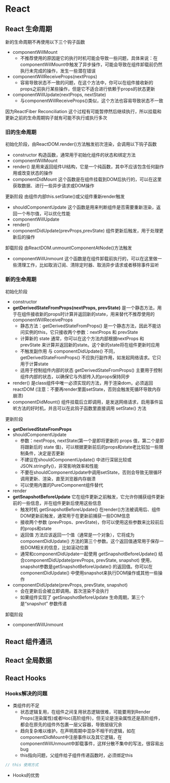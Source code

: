# React

## React 生命周期

新的生命周期不再使用以下三个钩子函数

- componentWillMount
  - 不推荐使用的原因是它的执行时机可能会导致一些问题，具体来说：在componentWillMount中触发了异步操作，可能会导致在组件卸载前仍然执行未完成的操作，发生一些潜在错误
- componentWillReceiveProps(nextProps)
  - 容易导致状态不一致的问题，在这个方法中，你可以在组件接收新的props之前执行某些操作，但是它不适合进行依赖于props的状态更新
- componentWillUpdate(nextProps, nextState)
  - 与componentWillReceiveProps()类似，这个方法也容易导致状态不一致

因为ReactFiber Reconciliation 这个过程有可能暂停然后继续执行，所以挂载和更新之前的生命周期钩子就有可能不执行或执行多次

### 旧的生命周期

初始化阶段，由ReactDOM.render()方法触发初次渲染，会调用以下钩子函数

- constructor 构造函数，通常用于初始化组件的状态和绑定方法
- componentWillMount
- render() 是用来返回组件UI结构，它是一个纯函数，其中不应该包含任何副作用或改变状态的操作
- componentDidMount 这个函数是在组件挂载到DOM后执行的，可以在这里获取数据、进行一些异步请求或DOM操作

更新阶段 由组件内部this.setState()或父组件重新render触发

- shouldComponentUpdate 这个函数是用来判断组件是否需要重新渲染，返回一个布尔值，可以优化性能
- componentWillUpdate
- render()
- componentDidUpdate(prevProps,prevState) 组件更新后触发，用于处理更新后的操作

卸载阶段 由ReactDOM.unmountComponentAtNode()方法触发

- componentWillUnmount 这个函数是在组件卸载前执行的，可以在这里做一些清理工作，比如取消订阅、清除定时器、取消异步请求或者移除事件监听

### 新的生命周期

初始化阶段

- constructor
- **getDerivedStateFromProps(nextProps, prevState)** 是一个静态方法，用于在组件接收新的props时计算并返回新的state，用来替代不推荐使用的componentWillReceiveProps
  - 静态方法：getDerivedStateFromProps() 是一个静态方法，因此不能访问实例的this，它只接收两个参数：nextProps 和 prevState
  - 计算新的 state 通常，你可以在这个方法内部根据nextProps 和 prevState 来计算并返回新的state。这个新的state将在组件更新时应用
  - 不触发副作用 与 componentDidUpdate() 不同，getDerivedStateFromProps() 不应执行副作用，如发起网络请求。它只用于计算state
  - 适用于控制组件内部的状态 getDerivedStateFromProps() 主要用于控制组件内部的状态，以确保它与外部传入的props保持同步
- render() 是class组件中唯一必须实现的方法，用于渲染dom，必须返回reactDOM (注意：不要再render里面setState，否则会触发死循环导致内存崩溃)
- componentDidMount() 组件挂载后立即调用，是发送网络请求，启用事件监听方法的好时机，并且可以在此钩子函数里直接调用 setState() 方法

更新阶段

- **getDerivedStateFromProps**
- shouldComponentUpdate
  - 参数：nextProps, nextState(第一个是即将更新的 props 值，第二个是即将跟新后的 state 值)，可以根据更新前后的props和state老比较加一些限制条件，决定是否更新
  - 不建议在shouldComponentUpdate() 中进行深层比较或JSON.stringify()，非常影响效率和性能
  - 不要在shouldComponentUpdate中调用setState，否则会导致无限循环调用更新、渲染，直至浏览器内存崩溃
  - 可以使用内置的PureComponent组件替代
- render
- **getSnapshotBeforeUpdate** 它在组件更新之前触发，它允许你捕获组件更新前的一些信息，并在组件更新后使用这些信息
  - 触发时机 getSnapshotBeforeUpdate() 在render()方法被调用后、组件DOM更新前触发，通常用于在更新前捕获一些DOM信息
  - 接收两个参数 (prevProps、prevState)，你可以使用这些参数来比较前后的props和state
  - 返回值 方法应该返回一个值（通常是一个对象），它将成为componentDidUpdate() 方法的第三个参数。这个返回值通常用于保存一些DOM相关的信息，比如滚动位置
  - 通常和componentDidUpdate一起使用 getSnapshotBeforeUpdate() 结合componentDidUpdate(prevProps, prevState, snapshot) 使用，snapshot参数是getSnapshotBeforeUpdate() 的返回值。你可以在componentDidUpdate() 中使用snapshot来执行DOM操作或其他一些操作
- componentDidUpdate(prevProps, prevState, snapshot)
  - 会在更新后会被立即调用。首次渲染不会执行
  - 如果组件实现了 getSnapshotBeforeUpdate 生命周期，第三个是“snapshot” 参数传递

卸载阶段

- componentWillUnmount

## React 组件通讯

## React 全局数据

## React Hooks

### Hooks解决的问题

- 类组件的不足
  - 状态逻辑复用，在组件之间复用状态逻辑很难，可能要用到Render Props(渲染属性)或者Hoc(高阶组件)，但无论是渲染属性还是高阶组件，都会在原先的组件外包裹一层父容器，导致层级冗余
  - 趋向复杂难以维护。在声明周期中混杂不相干的逻辑，如在componentDidMount中注册事件以及其它逻辑，在componentWillUnmount中卸载事件，这样分散不集中的写法，很容易出bug
  - this指向问题，父组件给子组件传递函数时，必须绑定this

```js
// this 使用方式

```

- Hooks的优势
